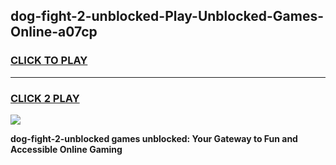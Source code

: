 
## dog-fight-2-unblocked-Play-Unblocked-Games-Online-a07cp
<h3>
<a href="https://premium76.site?title=dog-fight-2-unblocked&ref=25A">CLICK TO PLAY</a></h3>
<hr>

<h3>
<a href="https://premium76.site?title=dog-fight-2-unblocked&ref=25A">CLICK 2 PLAY</a>
  
</h3>

<a href="https://premium76.site?title=dog-fight-2-unblocked&ref=25A"><img src="https://clearcache.store/games.png"></a>


**dog-fight-2-unblocked games unblocked: Your Gateway to Fun and Accessible Online Gaming**

